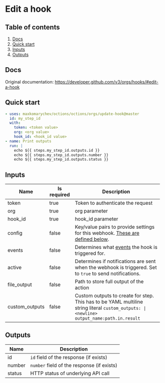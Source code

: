 # Edit a hook

## Table of contents

1. [Docs](#docs)
1. [Quick start](#quick-start)
1. [Inputs](#inputs)
1. [Outputs](#outputs)

<a name="quick-start" ></a>
## Docs

Original documentation: https://developer.github.com/v3/orgs/hooks/#edit-a-hook




<a name="quick start" ></a>
## Quick start

```yaml
- uses: maxkomarychev/octions/octions/orgs/update-hook@master
  id: my_step_id
  with:
    token: <token value>
    org: <org value>
    hook_id: <hook_id value>
- name: Print outputs
  run: |
    echo ${{ steps.my_step_id.outputs.id }}
    echo ${{ steps.my_step_id.outputs.number }}
    echo ${{ steps.my_step_id.outputs.status }}
```


<a name="inputs" ></a>
## Inputs

| Name | Is required | Description |
|---|---|---|
|token|true|Token to authenticate the request
|org|true|org parameter
|hook_id|true|hook_id parameter
|config|false|Key/value pairs to provide settings for this webhook. [These are defined below](https://developer.github.com/v3/orgs/hooks/#update-hook-config-params).
|events|false|Determines what [events](https://developer.github.com/v3/activity/events/types/) the hook is triggered for.
|active|false|Determines if notifications are sent when the webhook is triggered. Set to `true` to send notifications.
|file_output|false|Path to store full output of the action
|custom_outputs|false|Custom outputs to create for step. This has to be YAML multiline string literal `custom_outputs: \|<newline> output_name:path.in.result`

<a name="outputs" ></a>
## Outputs

| Name | Description |
|---|---|
|id|`id` field of the response (if exists)|
|number|`number` field of the response (if exists)|
|status|HTTP status of underlying API call|

